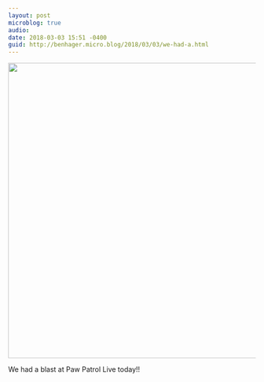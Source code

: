 ```yaml
---
layout: post
microblog: true
audio: 
date: 2018-03-03 15:51 -0400
guid: http://benhager.micro.blog/2018/03/03/we-had-a.html
---
```


<img src="http://hager.blog/uploads/2018/051b6f109a.jpg" width="600" height="600" style="height: auto;" class="sunlit_image" />

We had a blast at Paw Patrol Live today!!


